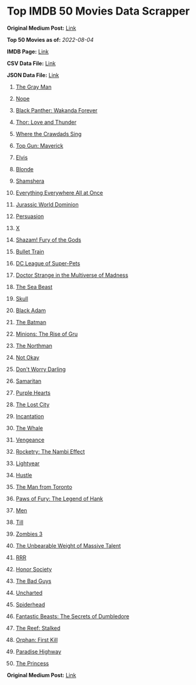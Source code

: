 # Top IMDB 50 Movies Data Scrapper

**Original Medium Post:** [Link](https://medium.com/@nishantsahoo/which-movie-should-i-watch-5c83a3c0f5b1) 

**Top 50 Movies as of:** _2022-08-04_

**IMDB Page:** [Link](http://www.imdb.com/search/title?release_date=2022,2022&title_type=feature)

**CSV Data File:** [Link](/Data/data.csv)

**JSON Data File:** [Link](/Data/data.json)

1. [The Gray Man](https://www.imdb.com/title/tt1649418/?ref_=adv_li_tt)

2. [Nope](https://www.imdb.com/title/tt10954984/?ref_=adv_li_tt)

3. [Black Panther: Wakanda Forever](https://www.imdb.com/title/tt9114286/?ref_=adv_li_tt)

4. [Thor: Love and Thunder](https://www.imdb.com/title/tt10648342/?ref_=adv_li_tt)

5. [Where the Crawdads Sing](https://www.imdb.com/title/tt9411972/?ref_=adv_li_tt)

6. [Top Gun: Maverick](https://www.imdb.com/title/tt1745960/?ref_=adv_li_tt)

7. [Elvis](https://www.imdb.com/title/tt3704428/?ref_=adv_li_tt)

8. [Blonde](https://www.imdb.com/title/tt1655389/?ref_=adv_li_tt)

9. [Shamshera](https://www.imdb.com/title/tt8426926/?ref_=adv_li_tt)

10. [Everything Everywhere All at Once](https://www.imdb.com/title/tt6710474/?ref_=adv_li_tt)

11. [Jurassic World Dominion](https://www.imdb.com/title/tt8041270/?ref_=adv_li_tt)

12. [Persuasion](https://www.imdb.com/title/tt13456318/?ref_=adv_li_tt)

13. [X](https://www.imdb.com/title/tt13560574/?ref_=adv_li_tt)

14. [Shazam! Fury of the Gods](https://www.imdb.com/title/tt10151854/?ref_=adv_li_tt)

15. [Bullet Train](https://www.imdb.com/title/tt12593682/?ref_=adv_li_tt)

16. [DC League of Super-Pets](https://www.imdb.com/title/tt8912936/?ref_=adv_li_tt)

17. [Doctor Strange in the Multiverse of Madness](https://www.imdb.com/title/tt9419884/?ref_=adv_li_tt)

18. [The Sea Beast](https://www.imdb.com/title/tt9288046/?ref_=adv_li_tt)

19. [Skull](https://www.imdb.com/title/tt11866324/?ref_=adv_li_tt)

20. [Black Adam](https://www.imdb.com/title/tt6443346/?ref_=adv_li_tt)

21. [The Batman](https://www.imdb.com/title/tt1877830/?ref_=adv_li_tt)

22. [Minions: The Rise of Gru](https://www.imdb.com/title/tt5113044/?ref_=adv_li_tt)

23. [The Northman](https://www.imdb.com/title/tt11138512/?ref_=adv_li_tt)

24. [Not Okay](https://www.imdb.com/title/tt14814040/?ref_=adv_li_tt)

25. [Don't Worry Darling](https://www.imdb.com/title/tt10731256/?ref_=adv_li_tt)

26. [Samaritan](https://www.imdb.com/title/tt5500218/?ref_=adv_li_tt)

27. [Purple Hearts](https://www.imdb.com/title/tt4614584/?ref_=adv_li_tt)

28. [The Lost City](https://www.imdb.com/title/tt13320622/?ref_=adv_li_tt)

29. [Incantation](https://www.imdb.com/title/tt18968540/?ref_=adv_li_tt)

30. [The Whale](https://www.imdb.com/title/tt13833688/?ref_=adv_li_tt)

31. [Vengeance](https://www.imdb.com/title/tt11976532/?ref_=adv_li_tt)

32. [Rocketry: The Nambi Effect](https://www.imdb.com/title/tt9263550/?ref_=adv_li_tt)

33. [Lightyear](https://www.imdb.com/title/tt10298810/?ref_=adv_li_tt)

34. [Hustle](https://www.imdb.com/title/tt8009428/?ref_=adv_li_tt)

35. [The Man from Toronto](https://www.imdb.com/title/tt11671006/?ref_=adv_li_tt)

36. [Paws of Fury: The Legend of Hank](https://www.imdb.com/title/tt4428398/?ref_=adv_li_tt)

37. [Men](https://www.imdb.com/title/tt13841850/?ref_=adv_li_tt)

38. [Till](https://www.imdb.com/title/tt4960748/?ref_=adv_li_tt)

39. [Zombies 3](https://www.imdb.com/title/tt14301252/?ref_=adv_li_tt)

40. [The Unbearable Weight of Massive Talent](https://www.imdb.com/title/tt11291274/?ref_=adv_li_tt)

41. [RRR](https://www.imdb.com/title/tt8178634/?ref_=adv_li_tt)

42. [Honor Society](https://www.imdb.com/title/tt16491324/?ref_=adv_li_tt)

43. [The Bad Guys](https://www.imdb.com/title/tt8115900/?ref_=adv_li_tt)

44. [Uncharted](https://www.imdb.com/title/tt1464335/?ref_=adv_li_tt)

45. [Spiderhead](https://www.imdb.com/title/tt9783600/?ref_=adv_li_tt)

46. [Fantastic Beasts: The Secrets of Dumbledore](https://www.imdb.com/title/tt4123432/?ref_=adv_li_tt)

47. [The Reef: Stalked](https://www.imdb.com/title/tt12735282/?ref_=adv_li_tt)

48. [Orphan: First Kill](https://www.imdb.com/title/tt11851548/?ref_=adv_li_tt)

49. [Paradise Highway](https://www.imdb.com/title/tt7469828/?ref_=adv_li_tt)

50. [The Princess](https://www.imdb.com/title/tt13406136/?ref_=adv_li_tt)

**Original Medium Post:** [Link](https://medium.com/@nishantsahoo/which-movie-should-i-watch-5c83a3c0f5b1) 
